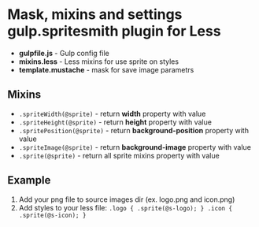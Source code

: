 # Mask, mixins and settings gulp.spritesmith plugin for Less
* **gulpfile.js** - Gulp config file
* **mixins.less** - Less mixins for use sprite on styles
* **template.mustache** - mask for save image parametrs

## Mixins
* `.spriteWidth(@sprite)` - return __width__ property with value
* `.spriteHeight(@sprite)` - return __height__ property with value
* `.spritePosition(@sprite)` - return __background-position__ property with value
* `.spriteImage(@sprite)` - return __background-image__ property with value
* `.sprite(@sprite)` - return all sprite mixins property with value

## Example
1. Add your png file to source images dir (ex. logo.png and icon.png)
2. Add styles to your less file:
`.logo {
	.sprite(@s-logo);
}
.icon {
	.sprite(@s-icon);
}`